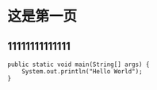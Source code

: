 # 这是第一页
## 11111111111111

    public static void main(String[] args) {
        System.out.println("Hello World");
    }